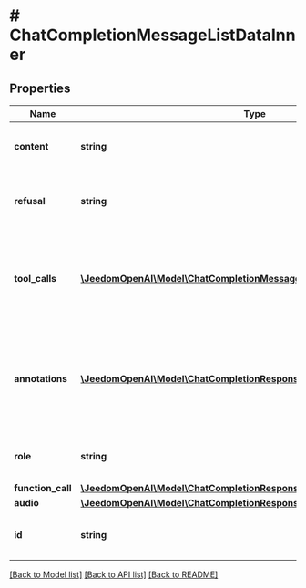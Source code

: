 # # ChatCompletionMessageListDataInner

## Properties

Name | Type | Description | Notes
------------ | ------------- | ------------- | -------------
**content** | **string** | The contents of the message. |
**refusal** | **string** | The refusal message generated by the model. |
**tool_calls** | [**\JeedomOpenAI\Model\ChatCompletionMessageToolCall[]**](ChatCompletionMessageToolCall.md) | The tool calls generated by the model, such as function calls. | [optional]
**annotations** | [**\JeedomOpenAI\Model\ChatCompletionResponseMessageAnnotationsInner[]**](ChatCompletionResponseMessageAnnotationsInner.md) | Annotations for the message, when applicable, as when using the [web search tool](/docs/guides/tools-web-search?api-mode&#x3D;chat). | [optional]
**role** | **string** | The role of the author of this message. |
**function_call** | [**\JeedomOpenAI\Model\ChatCompletionResponseMessageFunctionCall**](ChatCompletionResponseMessageFunctionCall.md) |  | [optional]
**audio** | [**\JeedomOpenAI\Model\ChatCompletionResponseMessageAudio**](ChatCompletionResponseMessageAudio.md) |  | [optional]
**id** | **string** | The identifier of the chat message. |

[[Back to Model list]](../../README.md#models) [[Back to API list]](../../README.md#endpoints) [[Back to README]](../../README.md)
